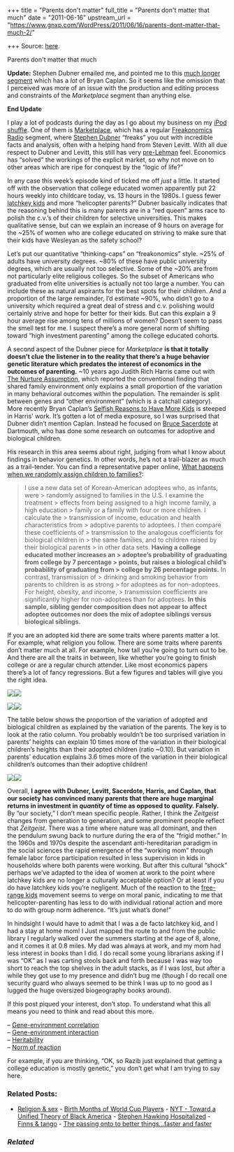 +++
title = "Parents don't matter"
full_title = "Parents don't matter that much"
date = "2011-06-16"
upstream_url = "https://www.gnxp.com/WordPress/2011/06/16/parents-dont-matter-that-much-2/"

+++
Source: [here](https://www.gnxp.com/WordPress/2011/06/16/parents-dont-matter-that-much-2/).

Parents don't matter that much

**Update:** Stephen Dubner emailed me, and pointed me to this [much longer segment](http://www.freakonomics.com/2011/06/16/freakonomics-radio-hour-long-episode-2-%E2%80%9Cthe-economists-guide-to-parenting) which has a *lot* of Bryan Caplan. So it seems like the omission that I perceived was more of an issue with the production and editing process and constraints of the *Marketplace* segment than anything else.

**End Update**

I play a lot of podcasts during the day as I go about my business on my [iPod shuffle](https://www.amazon.com/exec/obidos/ASIN/B001FA1NUK/geneexpressio-20). One of them is [Marketplace](http://marketplace.publicradio.org/), which has a regular [Freakonomics Radio](http://freakonomicsradio.com/) segment, where [Stephen Dubner](http://www.freakonomics.com/) “freaks” you out with incredible facts and analysis, often with a helping hand from Steven Levitt. With all due respect to Dubner and Levitt, this still has very [pre-Lehman](https://en.wikipedia.org/wiki/Bankruptcy_of_Lehman_Brothers) feel. Economics has “solved” the workings of the explicit market, so why not move on to other areas which are ripe for conquest by the “logic of life?”

In any case this week’s episode kind of ticked me off *just* a little. It started off with the observation that college educated women apparently put 22 hours weekly into childcare today, vs. 13 hours in the 1980s. I guess fewer [latchkey kids](https://en.wikipedia.org/wiki/Latchkey_kid) and more “helicopter parents?” Dubner basically indicates that the reasoning behind this is many parents are in a “red queen” arms race to polish the c.v.’s of their children for selective universities. This makes qualitative sense, but can we explain an increase of 9 hours on average for the \~25% of women who are college educated on striving to make sure that their kids have Wesleyan as the safety school?

Let’s put our quantitative “thinking-caps” on “freakonomics” style. \~25% of adults have university degrees. \~80% of these have public university degrees, which are usually not too selective. Some of the \~20% are from not particularly elite religious colleges. So the subset of Americans who graduated from elite universities is actually not too large a number. You can include these as natural aspirants for the best spots for their children. And a proportion of the large remainder, I’d estimate \~90%, who didn’t go to a university which required a great deal of stress and c.v. polishing would certainly strive and hope for better for their kids. But can this explain a 9 hour average rise among tens of millions of women? Doesn’t seem to pass the smell test for me. I suspect there’s a more general norm of shifting toward “high investment parenting” among the college educated cohorts.

  
A second aspect of the Dubner piece for *Marketplace* **is that it totally doesn’t clue the listener in to the reality that there’s a huge behavior genetic literature which predates the interest of economics in the outcomes of parenting.** \~10 years ago Judith Rich Harris came out with [The Nurture Assumption](https://www.amazon.com/exec/obidos/ASIN/0684857073/geneexpressio-20), which reported the conventional finding that shared family environment only explains a small proportion of the variation in many behavioral outcomes within the population. The remainder is split between genes and “other environment” (which is a catchall category). More recently Bryan Caplan’s [Selfish Reasons to Have More Kids](https://www.amazon.com/exec/obidos/ASIN/046501867X/geneexpressio-20) is steeped in Harris’ work. It’s gotten a lot of media exposure, so I was surprised that Dubner didn’t mention Caplan. Instead he focused on [Bruce Sacerdote](http://www.dartmouth.edu/~bsacerdo/) at Dartmouth, who has done some research on outcomes for adoptive and biological children.

His research in this area seems about right, judging from what I know about findings in behavior genetics. In other words, he’s not a trail-blazer as much as a trail-tender. You can find a representative paper online, [What happens when we randomly assign children to families?](http://www.vanderbilt.edu/econ/sempapers/Sacerdote.pdf):

> I use a new data set of Korean-American adoptees who, as infants, were > randomly assigned to families in the U.S. I examine the treatment > effects from being assigned to a high income family, a high education > family or a family with four or more children. I calculate the > transmission of income, education and health characteristics from > adoptive parents to adoptees. I then compare these coefficients of > transmission to the analogous coefficients for biological children in > the same families, and to children raised by their biological parents > in other data sets. **Having a college educated mother increases an > adoptee’s probability of graduating from college by 7 percentage > points, but raises a biological child’s probability of graduating from > college by 26 percentage points.** In contrast, transmission of > drinking and smoking behavior from parents to children is as strong > for adoptees as for non-adoptees. For height, obesity, and income, > transmission coefficients are significantly higher for non-adoptees than for adoptees. **In this sample, sibling gender composition does not appear to affect adoptee outcomes nor does the mix of adoptee siblings versus biological siblings.**

If you are an adopted kid there are some traits where parents matter a lot. For example, what religion you follow. There are some traits where parents don’t matter much at all. For example, how tall you’re going to turn out to be. And there are all the traits in between, like whether you’re going to finish college or are a regular church attender. Like most economics papers there’s a lot of fancy regressions. But a few figures and tables will give you the right idea.

[![](https://i0.wp.com/blogs.discovermagazine.com/gnxp/files/2011/06/adop1.jpg?resize=465%2C372)![](https://i0.wp.com/blogs.discovermagazine.com/gnxp/files/2011/06/adop1.jpg?resize=465%2C372)](https://i0.wp.com/blogs.discovermagazine.com/gnxp/files/2011/06/adop1.jpg)

[![](https://i0.wp.com/blogs.discovermagazine.com/gnxp/files/2011/06/adop2.jpg?resize=513%2C387)![](https://i0.wp.com/blogs.discovermagazine.com/gnxp/files/2011/06/adop2.jpg?resize=513%2C387)](https://i0.wp.com/blogs.discovermagazine.com/gnxp/files/2011/06/adop2.jpg)

The table below shows the proportion of the variation of adopted and biological children as explained by the variation of the parents. The key is to look at the ratio column. You probably wouldn’t be too surprised variation in parents’ heights can explain 10 times more of the variation in their biological children’s heights than their adopted children (ratio \~0.10). But variation in parents’ education explains 3.6 times more of the variation in their biological children’s outcomes than their adoptive children!

[![](https://i0.wp.com/blogs.discovermagazine.com/gnxp/files/2011/06/adop3.jpg?resize=555%2C434)![](https://i0.wp.com/blogs.discovermagazine.com/gnxp/files/2011/06/adop3.jpg?resize=555%2C434)](https://i0.wp.com/blogs.discovermagazine.com/gnxp/files/2011/06/adop3.jpg)

Overall, **I agree with Dubner, Levitt, Sacerdote, Harris, and Caplan, that our society has convinced many parents that there are huge marginal returns in investment in *quantity* of time as opposed to *quality.* Falsely.** By “our society,” I don’t mean specific people. Rather, I think the *Zeitgeist* changes from generation to generation, and some prominent people reflect that *Zeitgeist*. There was a time where nature was all dominant, and then the pendulum swung back to nurture during the era of the “frigid mother.” In the 1960s and 1970s despite the ascendant anti-hereditarian paradigm in the social sciences the rapid emergence of the “working mom” through female labor force participation resulted in less supervision in kids in households where both parents were working. But after this cultural “shock” perhaps we’ve adapted to the idea of women at work to the point where latchkey kids are no longer a culturally acceptable option? Or at least if you do have latchkey kids you’re negligent. Much of the reaction to the [free-range kids](http://freerangekids.wordpress.com/) movement seems to verge on moral panic, indicating to me that helicopter-parenting has less to do with individual rational action and more to do with group norm adherence. “It’s just what’s done!”

In hindsight I would have to admit that I was a de facto latchkey kid, and I had a stay at home mom! I Just mapped the route to and from the public library I regularly walked over the summers starting at the age of 8, alone, and it comes it at 0.8 miles. My dad was always at work, and my mom had less interest in books than I did. I do recall some young librarians asking if I was “OK” as I was carting stools back and forth because I was way too short to reach the top shelves in the adult stacks, as if I was lost, but after a while they got use to my presence and didn’t bug me (though I do recall one security guard who always seemed to be think I was up to no good as I lugged the huge oversized biogeography books around).

If this post piqued your interest, don’t stop. To understand what this all means you need to think and read about this more.

– [Gene-environment correlation](https://en.wikipedia.org/wiki/Gene-environment_correlation)  
– [Gene-environment interaction](https://en.wikipedia.org/wiki/Gene-environment_interaction)  
– [Heritability](https://en.wikipedia.org/wiki/Heritability)  
– [Norm of reaction](https://en.wikipedia.org/wiki/Norm_of_reaction)

For example, if you are thinking, “OK, so Razib just explained that getting a college education is mostly genetic,” you don’t get what I am trying to say here.

### Related Posts:

- [Religion &
  sex](https://www.gnxp.com/WordPress/2009/08/07/religion-sex/) - [Birth Months of World Cup
  Players](https://www.gnxp.com/WordPress/2010/07/09/birth-months-of-world-cup-players/) - [NYT - Toward a Unified Theory of Black
  America](https://www.gnxp.com/WordPress/2005/03/21/nyt-toward-a-unified-theory-of-black-america/) - [Stephen Hawking
  Hospitalized](https://www.gnxp.com/WordPress/2009/04/20/stephen-hawking-hospitalized/) - [Finns &
  tango](https://www.gnxp.com/WordPress/2007/10/02/finns-tango/) - [The passing onto to better things...faster and
  faster](https://www.gnxp.com/WordPress/2017/07/29/the-passing-onto-to-better-things-faster-and-faster/)

### *Related*

[](https://www.addtoany.com/add_to/facebook?linkurl=https%3A%2F%2Fwww.gnxp.com%2FWordPress%2F2011%2F06%2F16%2Fparents-dont-matter-that-much-2%2F&linkname=Parents%20don%27t%20matter%20that%20much "Facebook")[](https://www.addtoany.com/add_to/twitter?linkurl=https%3A%2F%2Fwww.gnxp.com%2FWordPress%2F2011%2F06%2F16%2Fparents-dont-matter-that-much-2%2F&linkname=Parents%20don%27t%20matter%20that%20much "Twitter")[](https://www.addtoany.com/add_to/email?linkurl=https%3A%2F%2Fwww.gnxp.com%2FWordPress%2F2011%2F06%2F16%2Fparents-dont-matter-that-much-2%2F&linkname=Parents%20don%27t%20matter%20that%20much "Email")[](https://www.addtoany.com/share)
